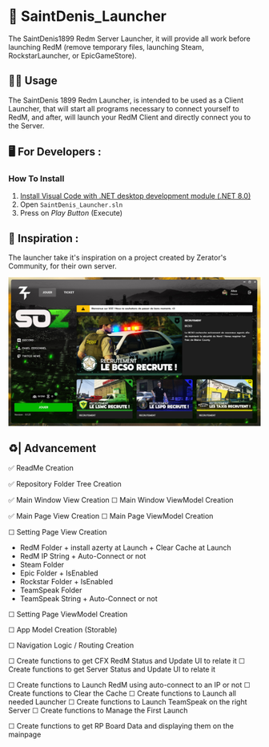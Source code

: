 # 🤠 SaintDenis_Launcher
 The SaintDenis1899 Redm Server Launcher, it will provide all work before launching RedM (remove temporary files, launching Steam, RockstarLauncher, or EpicGameStore).

## 🙍‍♂️ Usage
The SaintDenis 1899 Redm Launcher, is intended to be used as a Client Launcher, that will start all programs necessary to connect yourself to RedM, and after, will launch your RedM Client and directly connect you to the Server.

## 🖥️ For Developers : 
### How To Install
1. [Install Visual Code with .NET desktop development module (.NET 8.0)](https://visualstudio.microsoft.com/fr/free-developer-offers/)
2. Open ```SaintDenis_Launcher.sln```
3. Press on *Play Button* (Execute)

## 🎨 Inspiration : 
The launcher take it's inspiration on a project created by Zerator's Community, for their own server. 

![SOZ Launcher](./.Documentation/Inspiration/SOZ_Launcher.jpg)


## ♻️| Advancement

✅ ReadMe Creation

✅ Repository Folder Tree Creation

✅ Main Window View Creation
☐ Main Window ViewModel Creation

✅ Main Page View Creation
☐ Main Page ViewModel Creation

☐ Setting Page View Creation
- RedM Folder + install azerty at Launch + Clear Cache at Launch
- RedM IP String + Auto-Connect or not
- Steam Folder
- Epic Folder + IsEnabled
- Rockstar Folder + IsEnabled
- TeamSpeak Folder 
- TeamSpeak String + Auto-Connect or not


☐ Setting Page ViewModel Creation

☐ App Model Creation (Storable)

☐ Navigation Logic / Routing Creation

☐ Create functions to get CFX RedM Status and Update UI to relate it 
☐ Create functions to get Server Status and Update UI to relate it

☐ Create functions to Launch RedM using auto-connect to an IP or not
☐ Create functions to Clear the Cache
☐ Create functions to Launch all needed Launcher
☐ Create functions to Launch TeamSpeak on the right Server
☐ Create functions to Manage the First Launch

☐ Create functions to get RP Board Data and displaying them on the mainpage




